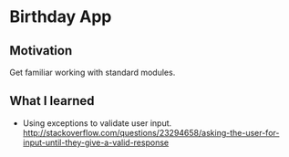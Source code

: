 # Birthday App
## Motivation
Get familiar working with standard modules. 
## What I learned
- Using exceptions to validate user input. http://stackoverflow.com/questions/23294658/asking-the-user-for-input-until-they-give-a-valid-response
